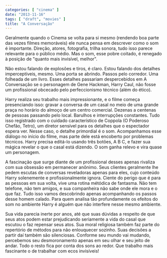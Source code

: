 ```yaml
---
categories: [ "cinema" ]
date: "2013-11-16"
tags: [ "draft", "movies" ]
title: "A Conversação"
---
```

Geralmente quando o Cinema se volta para si mesmo (rendendo boa parte
das vezes filmes memoráveis) ele nunca pensa em descrever como o som
é importante. Direção, atores, fotografia, trilha sonora, tudo isso
parece relevante para o público médio. Mas o som, esse pobre coitado,
é renegado à posição de "quanto mais invisível, melhor".

Não estou falando de explosões e tiros, é claro. Estou falando
dos detalhes imperceptíveis, mesmo. Uma porta se abrindo. Passos pelo
corredor. Uma folheada de um livro. Esses detalhes passariam despercebidos
em A Conversação se o personagem de Gene Hackman, Harry Caul, não fosse
um profissional obcecado pelo perfeccionismo técnico (além do ético).

Harry realiza seu trabalho mais impressionante, e o filme começa
presenciando isso: gravar a conversa de um casal no meio de uma grande
praça no horário do almoço de um centro comercial. Dezenas a centenas
de pessoas passando pelo local. Barulhos e interrupções constantes. Tudo
isso registrado com o cuidado característico de Coppola (O Poderoso
Chefão, Tetro), um diretor sensível para os detalhes que o espectador
espera ver. Nesse caso, o detalhe primordial é o som. Acompanhamos
esse diálogo no início do filme, mas parte dele está encoberto por
problemas técnicos. Harry precisa editá-lo usando três botões, A B
C, e fazer sua mágica revelar o que o casal está dizendo. O som ganha
relevo e vira quase um personagem.

A fascinação que surge diante de um profissional desses apenas rivaliza
com sua obsessão em permanecer anônimo. Seus clientes geralmente lhe
pedem escutas de conversas reveladoras apenas para eles, cujo conteúdo
Harry solenemente e profissionalmente ignora. Ciente do perigo que é
para as pessoas em sua volta, vive uma rotina métódica de fantasma. Não
tem telefone, não tem amigos, e sua companheira não sabe onde ele mora
e o que faz. Tudo isso vamos descobrindo apenas acompanhando os passos
desse homem calado. Para quem analisa tão profundamente os efeitos do
som no ambiente Harry é alguém que não interfere nesse mesmo ambiente.

Sua vida parecia inerte por anos, até que suas dúvidas a respeito
de que seus atos podem estar prejudicando seriamente a vida do casal
que escutou o faz repensar seus atos. Sua moral religiosa também faz
parte do repertório de métodos para não enlouquecer sozinho. Suas
decisões a partir daí também são silenciosas. Conforme seu mundo vai
mudando, percebemos seu desmoronamento apenas em seu olhar e seu jeito
de andar. Todo o resto fica por conta dos sons ao redor. Que trabalho
mais fascinante o de trabalhar com ecos invisíveis!

